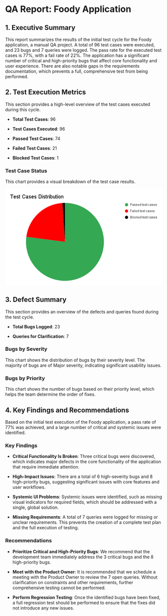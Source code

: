 # QA Report: Foody Application

## 1. Executive Summary

This report summarizes the results of the initial test cycle for the Foody application, a manual QA project. A total of 96 test cases were executed, and 23 bugs and 7 queries were logged. The pass rate for the executed test cases is 77%, with a fail rate of 22%. The application has a significant number of critical and high-priority bugs that affect core functionality and user experience. There are also notable gaps in the requirements documentation, which prevents a full, comprehensive test from being performed.

## 2. Test Execution Metrics

This section provides a high-level overview of the test cases executed during this cycle.

- **Total Test Cases**: 96

- **Test Cases Executed**: 96

- **Passed Test Cases**: 74

- **Failed Test Cases**: 21

- **Blocked Test Cases**: 1

### Test Case Status

This chart provides a visual breakdown of the test case results.

![Test Case Distribution Chart](Images/testcasedistributionchart.png)

## 3. Defect Summary

This section provides an overview of the defects and queries found during the test cycle.

- **Total Bugs Logged**: 23

- **Queries for Clarification**: 7

### Bugs by Severity

This chart shows the distribution of bugs by their severity level. The majority of bugs are of Major severity, indicating significant usability issues.

### Bugs by Priority

This chart shows the number of bugs based on their priority level, which helps the team determine the order of fixes.

## 4. Key Findings and Recommendations

Based on the initial test execution of the Foody application, a pass rate of 77% was achieved, and a large number of critical and systemic issues were identified.

### Key Findings

- **Critical Functionality Is Broken**: Three critical bugs were discovered, which indicates major defects in the core functionality of the application that require immediate attention.

- **High-Impact Issues**: There are a total of 6 high-severity bugs and 8 high-priority bugs, suggesting significant issues with core features and user workflows.

- **Systemic UI Problems**: Systemic issues were identified, such as missing visual indicators for required fields, which should be addressed with a single, global solution.

- **Missing Requirements**: A total of 7 queries were logged for missing or unclear requirements. This prevents the creation of a complete test plan and the full execution of testing.

### Recommendations
- **Prioritize Critical and High-Priority Bugs**: We recommend that the development team immediately address the 3 critical bugs and the 8 high-priority bugs.

- **Meet with the Product Owner**: It is recommended that we schedule a meeting with the Product Owner to review the 7 open queries. Without clarification on constraints and other requirements, further comprehensive testing cannot be performed.

- **Perform Regression Testing**: Once the identified bugs have been fixed, a full regression test should be performed to ensure that the fixes did not introduce any new issues.